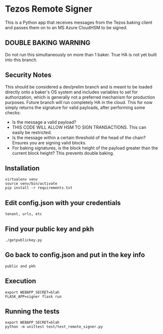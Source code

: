 # Tezos Remote Signer
This is a Python app that receives messages from the Tezos baking client and passes them on to an MS Azure CloudHSM to be signed. 

## DOUBLE BAKING WARNING
Do not run this simultaneously on more than 1 baker.  True HA is not yet built into this branch.

## Security Notes
This should be considered a dev/prelim branch and is meant to be loaded directly onto a baker's OS system and includes variables to set for authorization, which is generally not a preferred mechanism for production purposes. Future branch will run completely HA in the cloud.  This for now simply returns the signature for valid payloads, after performing some checks:
* Is the message a valid payload?
* THIS CODE WILL ALLOW HSM TO SIGN TRANSACTIONS.  This can easily be restricted.
* Is the message within a certain threshold of the head of the chain? Ensures you are signing valid blocks.
* For baking signatures, is the block height of the payload greater than the current block height? This prevents double baking.

## Installation
```
virtualenv venv
source venv/bin/activate
pip install -r requirements.txt
```

## Edit config.json with your credentials
```
tenant, urls, etc
```

## Find your public key and pkh
```
./getpublickey.py
```

## Go back to config.json and put in the key info
```
public and pkh
```

## Execution
```
export WEBAPP_SECRET=blah
FLASK_APP=signer flask run
```

## Running the tests
```
export WEBAPP_SECRET=blah
python -m unittest test/test_remote_signer.py
```
